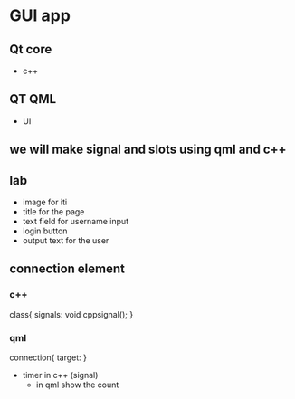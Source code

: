 # GUI app

## Qt core
- c++

## QT QML
- UI

## we will make signal and slots using qml and c++

## lab
- image for iti
- title for the page
- text field for username input
- login button
- output text for the user

## connection element
### c++
class{
    signals:
    void cppsignal();
}

### qml
connection{
    target:
}

- timer in c++ (signal)
    - in qml show the count
